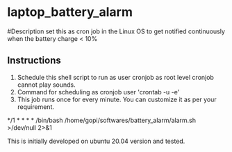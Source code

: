 # laptop_battery_alarm
#Description
set this as cron job in the Linux OS to get notified continuously when the battery charge &lt; 10% 

## Instructions
1. Schedule this shell script to run as user cronjob as root level cronjob cannot play sounds.
2. Command for scheduling as cronjob user 'crontab -u <user> -e'
3. This job runs once for every minute. You can customize it as per your requirement.


*/1 * * * * /bin/bash /home/gopi/softwares/battery_alarm/alarm.sh >/dev/null 2>&1

This is initially developed on ubuntu 20.04 version and tested.
